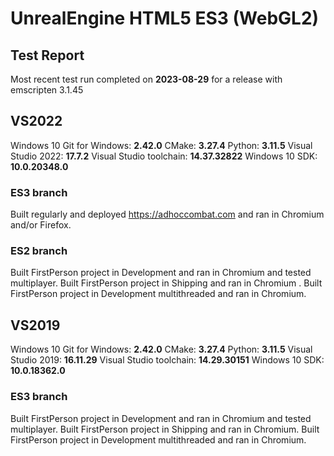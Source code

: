 # UnrealEngine HTML5 ES3 (WebGL2)

## Test Report

Most recent test run completed on **2023-08-29** for a release with emscripten 3.1.45

## VS2022

Windows 10
Git for Windows: **2.42.0**
CMake: **3.27.4**
Python: **3.11.5**
Visual Studio 2022: **17.7.2**
Visual Studio toolchain: **14.37.32822**
Windows 10 SDK: **10.0.20348.0**

### ES3 branch

Built regularly and deployed https://adhoccombat.com and ran in Chromium and/or Firefox.

### ES2 branch

Built FirstPerson project in Development and ran in Chromium and tested multiplayer. 
Built FirstPerson project in Shipping and ran in Chromium .
Built FirstPerson project in Development multithreaded and ran in Chromium.

## VS2019

Windows 10
Git for Windows: **2.42.0**
CMake: **3.27.4**
Python: **3.11.5**
Visual Studio 2019: **16.11.29**
Visual Studio toolchain: **14.29.30151**
Windows 10 SDK: **10.0.18362.0**

### ES3 branch

Built FirstPerson project in Development and ran in Chromium and tested multiplayer. 
Built FirstPerson project in Shipping and ran in Chromium.
Built FirstPerson project in Development multithreaded and ran in Chromium.